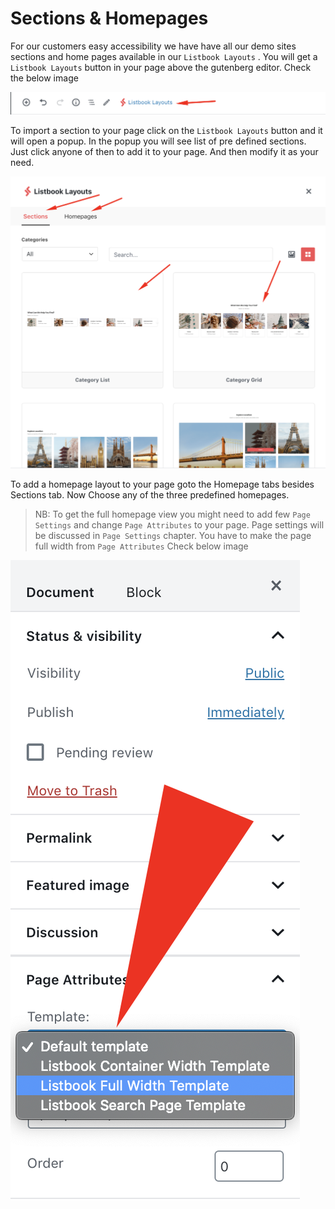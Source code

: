 # Sections & Homepages

For our customers easy accessibility we have have all our demo sites sections and home pages available in our `Listbook Layouts` . You will get a `Listbook Layouts` button in your page above the gutenberg editor. Check the below image

![](/assets/layouts-button.png)

To import a section to your page click on the `Listbook Layouts` button and it will open a popup. In the popup you will see list of pre defined sections. Just click anyone of then to add it to your page. And then modify it as your need.

![](/assets/all-layouts.png)

To add a homepage layout to your page goto the Homepage tabs besides Sections tab. Now Choose any of the three predefined homepages.

> NB: To get the full homepage view you  might need to add few `Page Settings` and change `Page Attributes` to your page. Page settings will be discussed in  `Page Settings` chapter. You have to make the page full width from `Page Attributes` Check  below image

![](/assets/page-sttributes.png)





